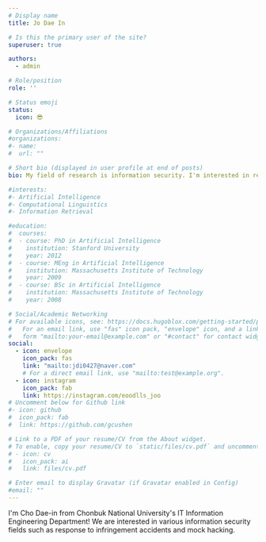 ```yaml
---
# Display name
title: Jo Dae In

# Is this the primary user of the site?
superuser: true

authors:
  - admin

# Role/position
role: ''

# Status emoji
status:
  icon: 😎

# Organizations/Affiliations
#organizations:
#- name:
#  url: ""

# Short bio (displayed in user profile at end of posts)
bio: My field of research is information security. I'm interested in responding to intrusion incidents and mock hacking, so please contact me if necessary!

#interests:
#- Artificial Intelligence
#- Computational Linguistics
#- Information Retrieval

#education:
#  courses:
#  - course: PhD in Artificial Intelligence
#    institution: Stanford University
#    year: 2012
#  - course: MEng in Artificial Intelligence
#    institution: Massachusetts Institute of Technology
#    year: 2009
#  - course: BSc in Artificial Intelligence
#    institution: Massachusetts Institute of Technology
#    year: 2008

# Social/Academic Networking
# For available icons, see: https://docs.hugoblox.com/getting-started/page-builder/#icons
#   For an email link, use "fas" icon pack, "envelope" icon, and a link in the
#   form "mailto:your-email@example.com" or "#contact" for contact widget.
social:
  - icon: envelope
    icon_pack: fas
    link: "mailto:jdi0427@naver.com"
    # For a direct email link, use "mailto:test@example.org".
  - icon: instagram
    icon_pack: fab
    link: https://instagram.com/eoodlls_joo
# Uncomment below for Github link
#- icon: github
#  icon_pack: fab
#  link: https://github.com/gcushen

# Link to a PDF of your resume/CV from the About widget.
# To enable, copy your resume/CV to `static/files/cv.pdf` and uncomment the lines below.
# - icon: cv
#   icon_pack: ai
#   link: files/cv.pdf

# Enter email to display Gravatar (if Gravatar enabled in Config)
#email: ""
---
```


I'm Cho Dae-in from Chonbuk National University's IT Information Engineering Department!
We are interested in various information security fields such as response to infringement accidents and mock hacking.
